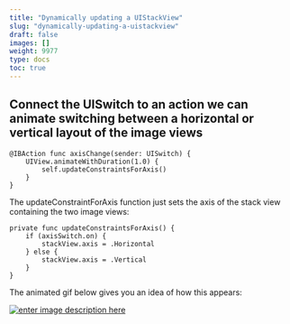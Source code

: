 ```yaml
---
title: "Dynamically updating a UIStackView"
slug: "dynamically-updating-a-uistackview"
draft: false
images: []
weight: 9977
type: docs
toc: true
---
```


## Connect the UISwitch to an action we can animate switching between a horizontal or vertical layout of the image views
    @IBAction func axisChange(sender: UISwitch) {
        UIView.animateWithDuration(1.0) {
            self.updateConstraintsForAxis()
        }
    }

The updateConstraintForAxis function just sets the axis of the stack view containing the two image views:

    private func updateConstraintsForAxis() {
        if (axisSwitch.on) {
            stackView.axis = .Horizontal
        } else {
            stackView.axis = .Vertical
        }
    }

The animated gif below gives you an idea of how this appears:

[![enter image description here][1]][1]


  [1]: http://i.stack.imgur.com/n0ZX0.gif

